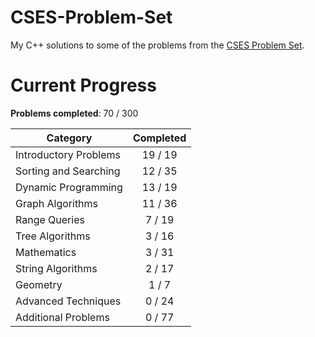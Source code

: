 # CSES-Problem-Set
My C++ solutions to some of the problems from the [CSES Problem Set](https://cses.fi/problemset/).

# Current Progress
**Problems completed**: 70 / 300

| Category | Completed |
| -------- | :-------: |
| Introductory Problems | 19 / 19 |
| Sorting and Searching | 12 / 35 |
| Dynamic Programming   | 13 / 19 |
| Graph Algorithms      | 11 / 36 |
| Range Queries         | 7 / 19  |
| Tree Algorithms       | 3 / 16  |
| Mathematics           | 3 / 31  |
| String Algorithms     | 2 / 17  |
| Geometry              | 1 / 7   |
| Advanced Techniques   | 0 / 24  |
| Additional Problems   | 0 / 77  |